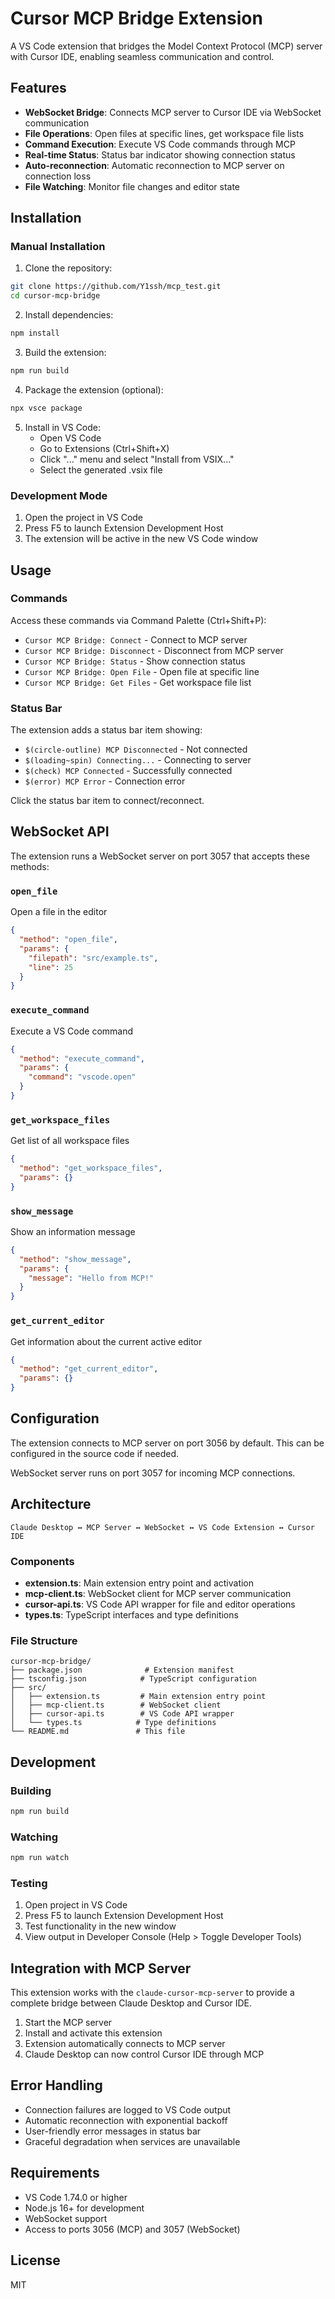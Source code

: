 # Cursor MCP Bridge Extension

A VS Code extension that bridges the Model Context Protocol (MCP) server with Cursor IDE, enabling seamless communication and control.

## Features

- **WebSocket Bridge**: Connects MCP server to Cursor IDE via WebSocket communication
- **File Operations**: Open files at specific lines, get workspace file lists
- **Command Execution**: Execute VS Code commands through MCP
- **Real-time Status**: Status bar indicator showing connection status
- **Auto-reconnection**: Automatic reconnection to MCP server on connection loss
- **File Watching**: Monitor file changes and editor state

## Installation

### Manual Installation

1. Clone the repository:
```bash
git clone https://github.com/Y1ssh/mcp_test.git
cd cursor-mcp-bridge
```

2. Install dependencies:
```bash
npm install
```

3. Build the extension:
```bash
npm run build
```

4. Package the extension (optional):
```bash
npx vsce package
```

5. Install in VS Code:
   - Open VS Code
   - Go to Extensions (Ctrl+Shift+X)
   - Click "..." menu and select "Install from VSIX..."
   - Select the generated .vsix file

### Development Mode

1. Open the project in VS Code
2. Press F5 to launch Extension Development Host
3. The extension will be active in the new VS Code window

## Usage

### Commands

Access these commands via Command Palette (Ctrl+Shift+P):

- `Cursor MCP Bridge: Connect` - Connect to MCP server
- `Cursor MCP Bridge: Disconnect` - Disconnect from MCP server  
- `Cursor MCP Bridge: Status` - Show connection status
- `Cursor MCP Bridge: Open File` - Open file at specific line
- `Cursor MCP Bridge: Get Files` - Get workspace file list

### Status Bar

The extension adds a status bar item showing:
- `$(circle-outline) MCP Disconnected` - Not connected
- `$(loading~spin) Connecting...` - Connecting to server
- `$(check) MCP Connected` - Successfully connected
- `$(error) MCP Error` - Connection error

Click the status bar item to connect/reconnect.

## WebSocket API

The extension runs a WebSocket server on port 3057 that accepts these methods:

### `open_file`
Open a file in the editor
```json
{
  "method": "open_file",
  "params": {
    "filepath": "src/example.ts",
    "line": 25
  }
}
```

### `execute_command`
Execute a VS Code command
```json
{
  "method": "execute_command",
  "params": {
    "command": "vscode.open"
  }
}
```

### `get_workspace_files`
Get list of all workspace files
```json
{
  "method": "get_workspace_files",
  "params": {}
}
```

### `show_message`
Show an information message
```json
{
  "method": "show_message",
  "params": {
    "message": "Hello from MCP!"
  }
}
```

### `get_current_editor`
Get information about the current active editor
```json
{
  "method": "get_current_editor",
  "params": {}
}
```

## Configuration

The extension connects to MCP server on port 3056 by default. This can be configured in the source code if needed.

WebSocket server runs on port 3057 for incoming MCP connections.

## Architecture

```
Claude Desktop ↔ MCP Server ↔ WebSocket ↔ VS Code Extension ↔ Cursor IDE
```

### Components

- **extension.ts**: Main extension entry point and activation
- **mcp-client.ts**: WebSocket client for MCP server communication
- **cursor-api.ts**: VS Code API wrapper for file and editor operations
- **types.ts**: TypeScript interfaces and type definitions

### File Structure

```
cursor-mcp-bridge/
├── package.json              # Extension manifest
├── tsconfig.json            # TypeScript configuration
├── src/
│   ├── extension.ts         # Main extension entry point
│   ├── mcp-client.ts        # WebSocket client
│   ├── cursor-api.ts        # VS Code API wrapper
│   └── types.ts            # Type definitions
└── README.md               # This file
```

## Development

### Building

```bash
npm run build
```

### Watching

```bash
npm run watch
```

### Testing

1. Open project in VS Code
2. Press F5 to launch Extension Development Host
3. Test functionality in the new window
4. View output in Developer Console (Help > Toggle Developer Tools)

## Integration with MCP Server

This extension works with the `claude-cursor-mcp-server` to provide a complete bridge between Claude Desktop and Cursor IDE.

1. Start the MCP server
2. Install and activate this extension
3. Extension automatically connects to MCP server
4. Claude Desktop can now control Cursor IDE through MCP

## Error Handling

- Connection failures are logged to VS Code output
- Automatic reconnection with exponential backoff
- User-friendly error messages in status bar
- Graceful degradation when services are unavailable

## Requirements

- VS Code 1.74.0 or higher
- Node.js 16+ for development
- WebSocket support
- Access to ports 3056 (MCP) and 3057 (WebSocket)

## License

MIT 